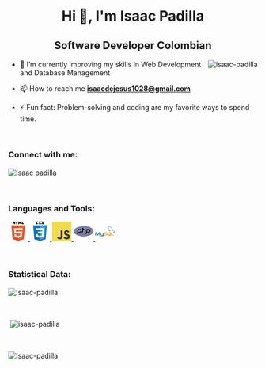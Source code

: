 <h1 align="center">Hi 👋, I'm Isaac Padilla</h1>
<h2 align="center">Software Developer Colombian </h2>

<p><img align="right" src="https://github.com/Adam-pw/Adam-pw/blob/main/animation_500_kxa883sd.gif" alt="isaac-padilla" /></p>

- 🌱 I’m currently improving my skills in Web Development and Database Management

- 📫 How to reach me **[isaacdejesus1028@gmail.com](mailtoisaacdejesus1028@gmail.com)**

- ⚡ Fun fact: Problem-solving and coding are my favorite ways to spend time.

<br>

<h3 align="left">Connect with me:</h3>
<p align="left">
  <a href="https://www.linkedin.com/in/isaac-padilla-9a12b81b1/" target="blank"><img align="center"
      src="https://raw.githubusercontent.com/rahuldkjain/github-profile-readme-generator/master/src/images/icons/Social/linked-in-alt.svg"
      alt="isaac padilla" height="30" width="40" /></a>
</p>

<br>

<h3 align="left">Languages and Tools:</h3>
<p align="left">
  <a href="https://www.w3.org/html/" target="_blank" rel="noreferrer">
    <img src="https://raw.githubusercontent.com/devicons/devicon/master/icons/html5/html5-original-wordmark.svg" alt="html5" width="40" height="40" />
  </a> 
  <a href="https://www.w3schools.com/css/" target="_blank" rel="noreferrer">
    <img src="https://raw.githubusercontent.com/devicons/devicon/master/icons/css3/css3-original-wordmark.svg" alt="css3" width="40" height="40" />
  </a> 
  <a href="https://developer.mozilla.org/en-US/docs/Web/JavaScript" target="_blank" rel="noreferrer">
    <img src="https://raw.githubusercontent.com/devicons/devicon/master/icons/javascript/javascript-original.svg" alt="javascript" width="40" height="40" />
  </a> 
  <a href="https://www.php.net/" target="_blank" rel="noreferrer">
    <img src="https://raw.githubusercontent.com/devicons/devicon/master/icons/php/php-original.svg" alt="php" width="40" height="40" />
  </a> 
  <a href="https://www.mysql.com/" target="_blank" rel="noreferrer">
    <img src="https://raw.githubusercontent.com/devicons/devicon/master/icons/mysql/mysql-original-wordmark.svg" alt="mysql" width="40" height="40" />
  </a>
</p>

<br>

<h3>Statistical Data:</h3>
<p><img align="center"
    src="https://github-readme-stats.vercel.app/api/top-langs?username=isaac-padilla&show_icons=true&locale=en&bg_color=0d1117&text_color=ffffff&layout=compact"
    alt="isaac-padilla" 
    bg_color=#808080/></p>

<br>

<p>&nbsp;<img align="center" src="https://github-readme-stats.vercel.app/api?username=isaac-padilla&show_icons=true&locale=en&bg_color=0d1117&text_color=ffffff&repo=convoychat"
    alt="isaac-padilla" /></p>

<br>

<p><img align="center" src="https://github-readme-streak-stats.herokuapp.com/?user=isaac-padilla&theme=dark&background=0d1117&date_format=M%20j%5B%2C%20Y%5D" alt="isaac-padilla" /></p>
      
<p align="left"> <a href="https://twitter.com/" target="blank"><img
      src="https://img.shields.io/twitter/follow/?logo=twitter&style=for-the-badge" alt="" /></a> </p>
